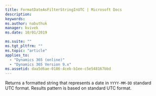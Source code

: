 ```yaml
---
title: FormatDateAsFilterStringInUTC | Microsoft Docs
description: 
keywords:
ms.author: nabuthuk
manager: kvivek
ms.date: 10/01/2019

ms.suite: ""
ms.tgt_pltfrm: ""
ms.topic: "article"
applies_to: 
  - "Dynamics 365 (online)"
  - "Dynamics 365 Version 9.x"
ms.assetid: daa5d6ae-0186-4ceb-b1ee-c5e548167bbd
---
```


Returns a formatted string that represents a date in `YYYY-MM-DD` standard UTC format. Results pattern is based on standard UTC format.
